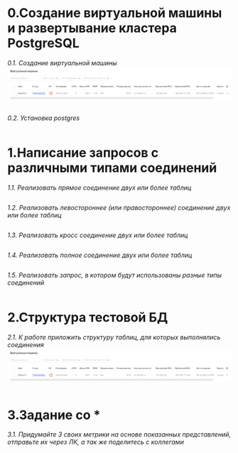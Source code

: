# 0.Создание виртуальной машины и развертывание кластера PostgreSQL
*0.1. Создание виртуальной машины*
![Иллюстрация к проекту](https://github.com/sadbytrue/egor_sizov_pg_advanced/blob/main/Screenshot_32.png)
```

```
*0.2. Установка postgres*
```

```
# 1.Написание запросов с различными типами соединений
*1.1. Реализовать прямое соединение двух или более таблиц*
```

```
*1.2. Реализовать левостороннее (или правостороннее) соединение двух или более таблиц*
```

```
*1.3. Реализовать кросс соединение двух или более таблиц*
```

```
*1.4. Реализовать полное соединение двух или более таблиц*
```

```
*1.5. Реализовать запрос, в котором будут использованы разные типы соединений*
```

```
# 2.Структура тестовой БД
*2.1. К работе приложить структуру таблиц, для которых выполнялись соединения*
![Иллюстрация к проекту](https://github.com/sadbytrue/egor_sizov_pg_advanced/blob/main/Screenshot_32.png)
```

```
# 3.Задание со *
*3.1. Придумайте 3 своих метрики на основе показанных представлений, отправьте их через ЛК, а так же поделитесь с коллегами*
